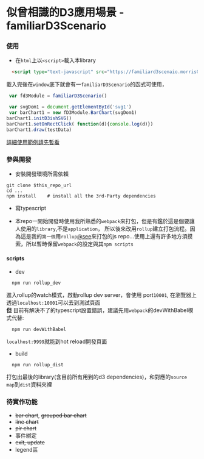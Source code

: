 # 似曾相識的D3應用場景 - familiarD3Scenario

### 使用
- 在`html`上以`<script>`載入本library
``` html
  <script type="text-javascript" src="https://familiard3scenaio.morris0987.now.sh/dist/familiard3scenario0.5.1.js" charset="utf-8"></script>
```
載入完後在`window`底下就會有一`familiarD3Scenario`的函式可使用，
``` javascript
 var fd3Module = familiarD3Scenario()

 var svgDom1 = document.getElementById('svg1')
 var barChart1 = new fD3Module.BarChart(svgDom1)
barChart1.initD3ishSVG()
barChart1.setOnRectClick( function(d){console.log(d)})
barChart1.draw(testData)
```

[詳細使用範例請先暫看](test/integration_test/index.ts)


### 參與開發

  - 安裝開發環境所需依賴
``` shell
git clone $this_repo_url  
cd ...  
npm install    # install all the 3rd-Party dependencies
```
  - 寫typescript

- 本repo一開始開發時使用我所熟悉的`webpack`來打包，但是有鑑於這是個要讓人使用的`library`,不是`application`， 所以後來改用`rollup`建立打包流程。因為這是我的`第一個`用`rollup`[@see](https://github.com/rollup/rollup)來打包的js repo...使用上還有許多地方須摸索，所以暫時保留`webpack`的設定與其`npm scripts`

#### scripts
  - dev
``` shell
  npm run rollup_dev
```
進入rollup的watch模式，啟動rollup dev server，會使用 port`10001`, 在瀏覽器上透過`localhost:10001`可以去到測試頁面  
**但** 
目前有解決不了的typescript設置錯誤，建議先用`webpack`的devWithBabel模式代替:
``` shell
  npm run devWithBabel
```

`localhost:9999`就能到hot reload開發頁面

  - build
``` shell
  npm run rollup_dist
```
打包出最後的library(含目前所有用到的d3 dependencies)，和對應的`source map`到`dist`資料夾裡

### 待實作功能
  - ~~bar chart~~, ~~grouped bar chart~~
  - ~~line chart~~
  - ~~pir chart~~
  - 事件綁定
  - ~~exit, update~~
  - legend區

